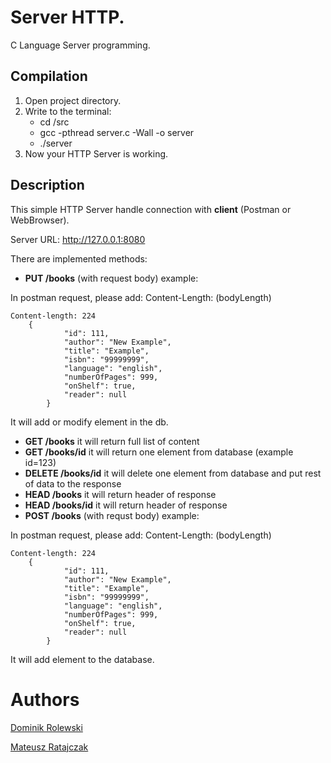 # Server HTTP.
C Language Server programming.

## Compilation

1. Open project directory.
2. Write to the terminal:
    * cd /src
    * gcc -pthread server.c -Wall -o server
    * ./server
3. Now your HTTP Server is working.

## Description
This simple HTTP Server handle connection with **client** (Postman or WebBrowser). 

Server URL: http://127.0.0.1:8080

There are implemented methods:
* **PUT /books** (with request body) example:
    
In postman request, please add: Content-Length: (bodyLength)

    Content-length: 224
        {
                "id": 111,
                "author": "New Example",
                "title": "Example",
                "isbn": "99999999",
                "language": "english",
                "numberOfPages": 999,
                "onShelf": true,
                "reader": null
            }

It will add or modify element in the db.
* **GET /books** it will return full list of content
* **GET /books/id** it will return one element from database (example id=123)
* **DELETE /books/id** it will delete one element from database and put rest of data to the response
* **HEAD /books** it will return header of response 
* **HEAD /books/id** it will return header of response
* **POST /books** (with requst body) example:

In postman request, please add: Content-Length: (bodyLength)

    Content-length: 224
        {
                "id": 111,
                "author": "New Example",
                "title": "Example",
                "isbn": "99999999",
                "language": "english",
                "numberOfPages": 999,
                "onShelf": true,
                "reader": null
            }

It will add element to the database.

# Authors
[Dominik Rolewski](https://github.com/drolewski)

[Mateusz Ratajczak](https://github.com/mateuszratajczak)
